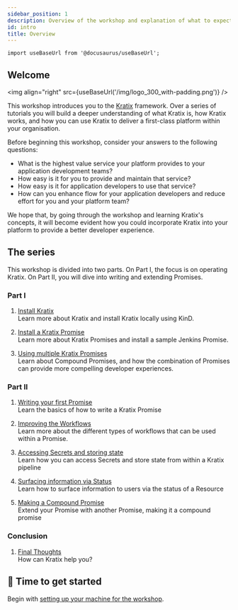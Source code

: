 ```yaml
---
sidebar_position: 1
description: Overview of the workshop and explanation of what to expect from each section
id: intro
title: Overview
---
```


```mdx-code-block
import useBaseUrl from '@docusaurus/useBaseUrl';
```

## Welcome

<img align="right" src={useBaseUrl('/img/logo_300_with-padding.png')} />

This workshop introduces you to the [Kratix](https://www.kratix.io) framework.
Over a series of tutorials you will build a deeper understanding of what
Kratix is, how Kratix works, and how you can use Kratix to deliver a first-class
platform within your organisation.

Before beginning this workshop, consider your answers to the following questions:

- What is the highest value service your platform provides to your application development teams?
- How easy is it for you to provide and maintain that service?
- How easy is it for application developers to use that service?
- How can you enhance flow for your application developers and reduce effort for you and your platform team?

We hope that, by going through the workshop and learning Kratix's concepts, it
will become evident how you could incorporate Kratix into your platform to
provide a better developer experience.

## The series

This workshop is divided into two parts. On Part I, the focus is on operating
Kratix. On Part II, you will dive into writing and extending Promises.

### Part I

1. [Install Kratix](installing-kratix) <br />
   Learn more about Kratix and install Kratix locally using KinD.

1. [Install a Kratix Promise](installing-a-promise) <br />
   Learn more about Kratix Promises and install a sample Jenkins Promise.

1. [Using multiple Kratix Promises](multiple-promises) <br />
   Learn about Compound Promises, and how the combination of Promises can provide
   more compelling developer experiences.

### Part II

1. [Writing your first Promise](part-ii/writing-your-first-promise) <br />
   Learn the basics of how to write a Kratix Promise

1. [Improving the Workflows](part-ii/promise-workflows) <br />
   Learn more about the different types of workflows that can be used within a Promise.

1. [Accessing Secrets and storing state](part-ii/secrets-and-state) <br />
   Learn how you can access Secrets and store state from within a Kratix pipeline

1. [Surfacing information via Status](part-ii/status) <br />
   Learn how to surface information to users via the status of a Resource

1. [Making a Compound Promise](part-ii/compound-promise) <br />
   Extend your Promise with another Promise, making it a compound promise

### Conclusion

1. [Final Thoughts](whats-next) <br />
   How can Kratix help you?

## 🥁 Time to get started

Begin with [setting up your machine for the workshop](part-0/intro).
